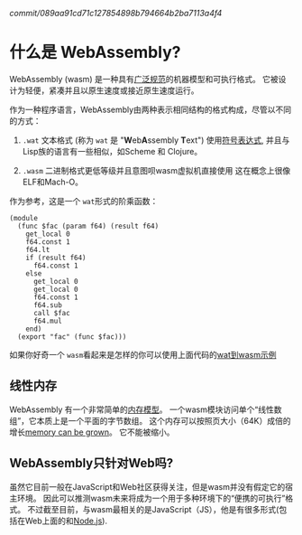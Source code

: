*commit/089aa91cd71c127854898b794664b2ba7113a4f4*

# 什么是 WebAssembly?

WebAssembly (wasm) 是一种具有[广泛规范][extensive specification]的机器模型和可执行格式。
它被设计为轻便，紧凑并且以原生速度或接近原生速度运行。

作为一种程序语言，WebAssembly由两种表示相同结构的格式构成，尽管以不同的方式：

1. `.wat` 文本格式 (称为 `wat` 是 "**W**eb**A**ssembly **T**ext") 使用[符号表达式][S-expressions],
   并且与Lisp族的语言有一些相似，如Scheme 和 Clojure。

2. `.wasm` 二进制格式更低等级并且意图呗wasm虚拟机直接使用
   这在概念上很像ELF和Mach-O。

作为参考，这是一个 `wat`形式的阶乘函数：

```
(module
  (func $fac (param f64) (result f64)
    get_local 0
    f64.const 1
    f64.lt
    if (result f64)
      f64.const 1
    else
      get_local 0
      get_local 0
      f64.const 1
      f64.sub
      call $fac
      f64.mul
    end)
  (export "fac" (func $fac)))
```

如果你好奇一个 `wasm`看起来是怎样的你可以使用上面代码的[wat到wasm示例][wat2wasm demo]

## 线性内存

WebAssembly 有一个非常简单的[内存模型][memory model]。 
一个wasm模块访问单个“线性数组”，它本质上是一个平面的字节数组。
这个内存可以按照页大小（64K）成倍的增长[memory can be grown]。
它不能被缩小。

## WebAssembly只针对Web吗?

虽然它目前一般在JavaScript和Web社区获得关注，但是wasm并没有假定它的宿主环境。
因此可以推测wasm未来将成为一个用于多种环境下的“便携的可执行”格式。
不过截至目前，与wasm最相关的是JavaScript（JS），他是有很多形式(包括在Web上面的和[Node.js]).

[memory model]: https://webassembly.github.io/spec/core/syntax/modules.html#syntax-mem
[memory can be grown]: https://webassembly.github.io/spec/core/syntax/instructions.html#syntax-instr-memory
[extensive specification]: https://webassembly.github.io/spec/
[value types]: https://webassembly.github.io/spec/core/syntax/types.html#value-types
[Node.js]: https://nodejs.org
[S-expressions]: https://en.wikipedia.org/wiki/S-expression
[wat2wasm demo]: https://cdn.rawgit.com/WebAssembly/wabt/aae5a4b7/demo/wat2wasm/
